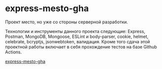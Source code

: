 # express-mesto-gha

Проект место, но уже со стороны серверной разработки.

Технологии и инструменты данного проекта следующие: Express, Postman, MongoDB, Mongoose, ESLint и body-parser, cookie, helmet, celebrate, bcryptjs, jsonwebtoken, валидация. Кроме того cдача этой проектной работы включает в себя прохождение тестов на базе Github Actions.

[express-mesto-gha](https://github.com/Qvanchik57/express-mesto-gha.git)
